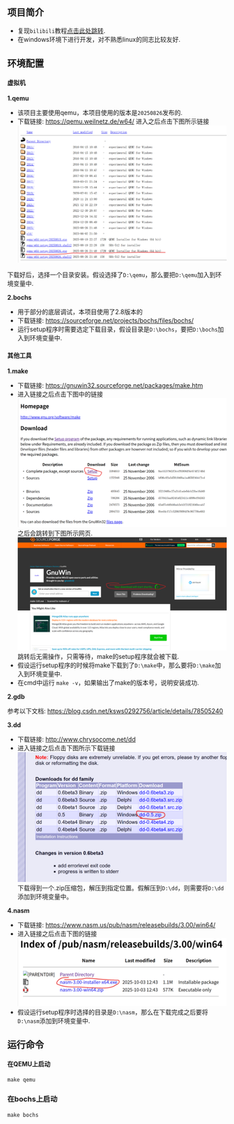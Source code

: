 ## 项目简介
* 复现`bilibili`教程[点击此处跳转](https://www.bilibili.com/video/BV1Xdpze7E7b?spm_id_from=333.788.videopod.sections&vd_source=0297a102b9c9dd5de04074dc53d40c26).
* 在windows环境下进行开发，对不熟悉linux的同志比较友好.

## 环境配置
#### 虚拟机
**1.qemu**
* 该项目主要使用qemu，本项目使用的版本是`20250826`发布的.
* 下载链接: https://qemu.weilnetz.de/w64/
进入之后点击下图所示链接
![alt text](docpic/image.png)

下载好后，选择一个目录安装。假设选择了`D:\qemu`，那么要把`D:\qemu`加入到环境变量中.

**2.bochs**
* 用于部分的底层调试，本项目使用了2.8版本的
* 下载链接: https://sourceforge.net/projects/bochs/files/bochs/
* 运行setup程序时需要选定下载目录，假设目录是`D:\bochs`，要把`D:\bochs`加入到环境变量中.

#### 其他工具
**1.make**
* 下载链接: https://gnuwin32.sourceforge.net/packages/make.htm
* 进入链接之后点击下图中的链接
![alt text](docpic/image1.png)
之后会跳转到下图所示网页.
![alt text](docpic/image2.png)
跳转后无需操作，只需等待，make的setup程序就会被下载.
* 假设运行setup程序的时候将make下载到了`D:\make`中，那么要将`D:\make`加入到环境变量中.
* 在cmd中运行 `make -v`，如果输出了make的版本号，说明安装成功.

**2.gdb**

参考以下文档: https://blog.csdn.net/ksws0292756/article/details/78505240

**3.dd**
* 下载链接: http://www.chrysocome.net/dd
* 进入链接之后点击下图所示下载链接
![alt text](docpic/image3.png)
下载得到一个.zip压缩包，解压到指定位置。假解压到`D:\dd`，则需要将`D:\dd`添加到环境变量中。

**4.nasm**
* 下载链接: https://www.nasm.us/pub/nasm/releasebuilds/3.00/win64/
* 进入链接之后点击下图的链接
![alt text](image.png)
* 假设运行setup程序时选择的目录是`D:\nasm`，那么在下载完成之后要将`D:\nasm`添加到环境变量中.


## 运行命令

#### 在QEMU上启动

```makefile
make qemu
```

### 在bochs上启动

```makefile
make bochs
```